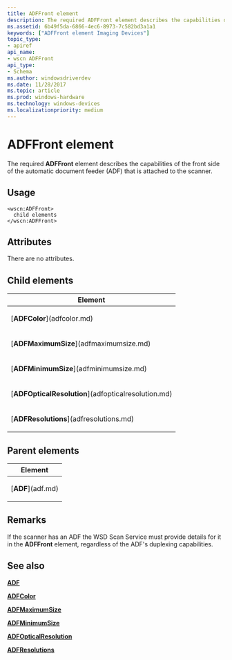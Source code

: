 ```yaml
---
title: ADFFront element
description: The required ADFFront element describes the capabilities of the front side of the automatic document feeder (ADF) that is attached to the scanner.
ms.assetid: 6b49f5da-6866-4ec6-8973-7c582bd3a1a1
keywords: ["ADFFront element Imaging Devices"]
topic_type:
- apiref
api_name:
- wscn ADFFront
api_type:
- Schema
ms.author: windowsdriverdev
ms.date: 11/28/2017
ms.topic: article
ms.prod: windows-hardware
ms.technology: windows-devices
ms.localizationpriority: medium
---
```


# ADFFront element


The required **ADFFront** element describes the capabilities of the front side of the automatic document feeder (ADF) that is attached to the scanner.

Usage
-----

``` syntax
<wscn:ADFFront>
  child elements
</wscn:ADFFront>
```

Attributes
----------

There are no attributes.

## Child elements


<table>
<colgroup>
<col width="100%" />
</colgroup>
<thead>
<tr class="header">
<th>Element</th>
</tr>
</thead>
<tbody>
<tr class="odd">
<td><p>[<strong>ADFColor</strong>](adfcolor.md)</p></td>
</tr>
<tr class="even">
<td><p>[<strong>ADFMaximumSize</strong>](adfmaximumsize.md)</p></td>
</tr>
<tr class="odd">
<td><p>[<strong>ADFMinimumSize</strong>](adfminimumsize.md)</p></td>
</tr>
<tr class="even">
<td><p>[<strong>ADFOpticalResolution</strong>](adfopticalresolution.md)</p></td>
</tr>
<tr class="odd">
<td><p>[<strong>ADFResolutions</strong>](adfresolutions.md)</p></td>
</tr>
</tbody>
</table>

## Parent elements


<table>
<colgroup>
<col width="100%" />
</colgroup>
<thead>
<tr class="header">
<th>Element</th>
</tr>
</thead>
<tbody>
<tr class="odd">
<td><p>[<strong>ADF</strong>](adf.md)</p></td>
</tr>
</tbody>
</table>

Remarks
-------

If the scanner has an ADF the WSD Scan Service must provide details for it in the **ADFFront** element, regardless of the ADF's duplexing capabilities.

## <span id="see_also"></span>See also


[**ADF**](adf.md)

[**ADFColor**](adfcolor.md)

[**ADFMaximumSize**](adfmaximumsize.md)

[**ADFMinimumSize**](adfminimumsize.md)

[**ADFOpticalResolution**](adfopticalresolution.md)

[**ADFResolutions**](adfresolutions.md)

 

 






